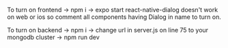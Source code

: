 To turn on frontend -> npm i -> expo start
react-native-dialog doesn't work on web or ios so comment all components having Dialog in name to turn on.

To turn on backend -> npm i -> change url in server.js on line 75 to your mongodb cluster -> npm run dev
